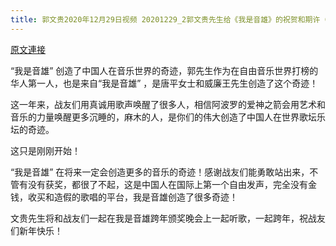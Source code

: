 ```yaml
---
title: 郭文贵2020年12月29日视频 20201229_2郭文贵先生给《我是音雄》的祝贺和期许（一）
---
```


[原文連接](https://gnews.org/ThreadView/53479655)

“我是音雄” 创造了中国人在音乐世界的奇迹，郭先生作为在自由音乐世界打榜的华人第一人，也是来自“我是音雄” ，是唐平女士和威廉王先生创造了这个奇迹！


这一年来，战友们用真诚用歌声唤醒了很多人，相信阿波罗的爱神之箭会用艺术和音乐的力量唤醒更多沉睡的，麻木的人，是你们的伟大创造了中国人在世界歌坛乐坛的奇迹。


这只是刚刚开始！


“我是音雄” 在将来一定会创造更多的音乐的奇迹！感谢战友们能勇敢站出来，不管有没有获奖，都很了不起，这是中国人在国际上第一个自由发声，完全没有金钱，收买和造假的歌唱的平台，我是音雄创造了很多奇迹！


文贵先生将和战友们一起在我是音雄跨年颁奖晚会上一起听歌，一起跨年，祝战友们新年快乐！
